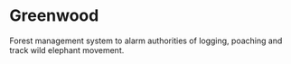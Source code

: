 # Greenwood
Forest management system to alarm authorities of logging, poaching and track wild elephant movement.

